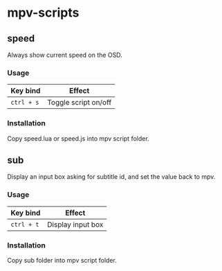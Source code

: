 # mpv-scripts

## speed
Always show current speed on the OSD.

### Usage
Key bind|Effect
--------|------
`ctrl + s`|Toggle script on/off

### Installation
Copy speed.lua or speed.js into mpv script folder.

## sub
Display an input box asking for subtitle id, and set the value back to mpv.

### Usage
Key bind|Effect
--------|------
`ctrl + t`|Display input box

### Installation
Copy sub folder into mpv script folder.

